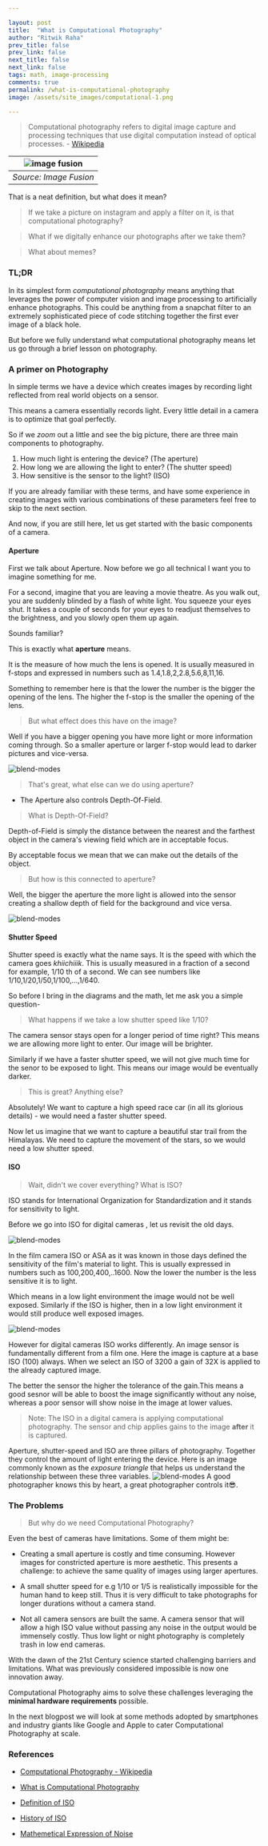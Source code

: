```yaml
---

layout: post
title:  "What is Computational Photography"
author: "Ritwik Raha"
prev_title: false
prev_link: false
next_title: false
next_link: false
tags: math, image-processing
comments: true
permalink: /what-is-computational-photography
image: /assets/site_images/computational-1.png

---
```


> Computational photography refers to digital image capture and processing techniques that use digital computation instead of optical processes. - [Wikipedia](https://en.wikipedia.org/wiki/Computational_photography)

| ![image fusion]({{site.url}}/assets/post_images/6post/apple.jpg) | 
|:--:| 
| *Source: Image Fusion* |




That is a neat definition, but what does it mean?

> If we take a picture on instagram and apply a filter on it, is that computational photography?

> What if we digitally enhance our photographs after we take them?

> What about memes?

### TL;DR

In its simplest form *computational photography* means anything that leverages the power of computer vision and image processing to artificially enhance photographs. This could be anything from a snapchat filter to an extremely sophisticated piece of code stitching together the first ever image of a black hole.

But before we fully understand what computational photography means let us go through a brief lesson on photography.

### A primer on Photography

In simple terms we have a device which creates images by recording light reflected from real world objects on a sensor.

This means a camera essentially records light. Every little detail in a camera is to optimize that goal perfectly.

So if we *zoom* out a little and see the big picture, there are three main components to photography.

1. How much light is entering the device? (The aperture)
2. How long we are allowing the light to enter? (The shutter speed)
3. How sensitive is the sensor to the light? (ISO)

If you are already familiar with these terms, and have some experience in creating images with various combinations of these parameters feel free to skip to the next section.

And now, if you are still here, let us get started with the basic components of a camera.

#### Aperture

First we talk about Aperture. Now before we go all technical I want you to imagine something for me.

For a second, imagine that you are leaving a movie theatre. As you walk out, you are suddenly blinded by a flash of white light. You squeeze your eyes shut. It takes a couple of seconds for your eyes to readjust themselves to the brightness, and you slowly open them up again.

Sounds familiar?

This is exactly what **aperture** means.

It is the measure of how much the lens is opened. It is usually measured in f-stops and expressed in numbers such as 1.4,1.8,2,2.8,5.6,8,11,16.

Something to remember here is that the lower the number is the bigger the opening of the lens. The higher the f-stop is the smaller the opening of the lens.

> But what effect does this have on the image?

Well if you have a bigger opening you have more light or more information coming through. So a smaller aperture or larger f-stop would lead to darker pictures and vice-versa.

![blend-modes]({{site.url}}/assets/post_images/6post/tri-factor.png)

> That's great, what else can we do using aperture?

- The Aperture also controls Depth-Of-Field.

> What is Depth-Of-Field?

Depth-of-Field is simply the distance between the nearest and the farthest object in the camera's viewing field which are in acceptable focus.

By acceptable focus we mean that we can make out the details of the object.

> But how is this connected to aperture?

Well, the bigger the aperture the more light is allowed into the sensor creating a shallow depth of field for the background and vice versa.

![blend-modes]({{site.url}}/assets/post_images/6post/dof.png)

#### Shutter Speed

Shutter speed is exactly what the name says. It is the speed with which the camera goes *khiichiiik*. This is usually measured in a fraction of a second for example, 1/10 th of a second. We can see numbers like 1/10,1/20,1/50,1/100,...,1/640.

So before I bring in the diagrams and the math, let me ask you a simple question- 

> What happens if we take a low shutter speed like 1/10?

The camera sensor stays open for a longer period of time right? This means we are allowing more light to enter. Our image will be brighter. 

Similarly if we have a faster shutter speed, we will not give much time for the senor to be exposed to light. This means our image would be eventually darker.

> This is great? Anything else?

Absolutely! We want to capture a high speed race car (in all its glorious details) - we would need a faster shutter speed. 

Now let us imagine that we want to capture a beautiful star trail from the Himalayas. We need to capture the movement of the stars, so we would need a low shutter speed.

#### ISO

> Wait, didn't we cover everything? What is ISO?

ISO stands for International Organization for Standardization and it stands for sensitivity to light. 

Before we go into ISO for digital cameras , let us revisit the old days.


![blend-modes]({{site.url}}/assets/post_images/6post/dof.png)

In the film camera ISO or ASA as it was known in those days defined the sensitivity of the film's material to light. This is usually expressed in numbers such as 100,200,400,..1600. Now the lower the number is the less sensitive it is to light. 

Which means in a low light environment the image would not be well exposed. Similarly if the ISO is higher, then in a low light environment it would still produce well exposed images.

![blend-modes]({{site.url}}/assets/post_images/6post/dof.png)

However for digital cameras ISO works differently. An image sensor is fundamentally different from a film one. Here the image is capture at a base ISO (100) always. When we select an ISO of 3200 a gain of 32X is applied to the already captured image.

The better the sensor the higher the tolerance of the gain.This means a good sesnor will be able to boost the image significantly without any noise, whereas a poor sensor will show noise in the image at lower values.

> Note: The ISO in a digital camera is applying computational photography. The sensor and chip applies gains to the image **after** it is captured.

Aperture, shutter-speed and ISO are three pillars of photography. Together they control the amount of light entering the device. Here is an image commonly known as the *exposure triangle* that helps us understand the relationship between these three variables.
![blend-modes]({{site.url}}/assets/post_images/6post/tri-factor.png)
A good photographer knows this by heart, a great photographer controls it😎.

### The Problems
> But why do we need Computational Photography?

Even the best of cameras have limitations. Some of them might be:

- Creating a small aperture is costly and time consuming. However images for constricted aperture is more aesthetic. This presents a challenge: to achieve the same quality of images using larger apertures.

- A small shutter speed for e.g 1/10 or 1/5 is realistically impossible for the human hand to keep still. Thus it is very difficult to take photographs for longer durations without a camera stand. 

- Not all camera sensors are built the same. A camera sensor that will allow a high ISO value without passing any noise in the output would be immensely costly.  Thus low light or night photography is completely trash in low end cameras.

With the dawn of the 21st Century science started challenging barriers and limitations. What was previously considered impossible is now one innovation away.

Computational Photography aims to solve these challenges leveraging the **minimal hardware requirements** possible.

In the next blogpost we will look at some methods adopted by smartphones and industry giants like Google and Apple to cater Computational Photography at scale.


### References

- [Computational Photography - Wikipedia](https://en.wikipedia.org/wiki/Computational_photography)
- [What is Computational Photography](https://www.dpreview.com/articles/9828658229/computational-photography-part-i-what-is-computational-photography)
- [Definition of ISO](https://www.phototraces.com/definition-of-iso-in-photography/)
- [History of ISO](https://expertphotography.com/understand-iso-4-simple-steps/)

- [Mathemetical Expression of Noise](https://www.imatest.com/docs/noise/)